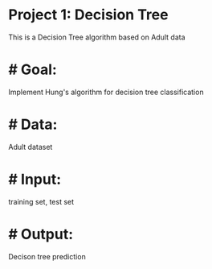 # Project 1: Decision Tree
This is a Decision Tree algorithm based on Adult data
# # Goal: 
Implement Hung's algorithm for decision tree classification
# # Data: 
Adult dataset
# # Input: 
training set, test set
# # Output: 
Decison tree prediction
